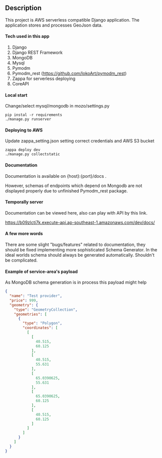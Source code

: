 ## Description
This project is AWS serverless compatible Django application. The application stores and processes GeoJson data.

#### Tech used in this app
 1) Django
 2) Django REST Framework
 3) MongoDB
 4) Mysql
 5) Pymodm
 6) Pymodm_rest (https://github.com/lokoArt/pymodm_rest)
 7) Zappa for serverless deploying
 8) CoreAPI
 
#### Local start
Change/select mysql/mongodb in mozo/settings.py
```
pip instal -r requirements
./manage.py runserver
```

#### Deploying to AWS
Update zappa_setting.json setting correct credentials and AWS S3 bucket
```
zappa deploy dev
./manage.py collectstatic
```

#### Documentation
Documentation is available on {host}:{port}/docs . 

However, schemas of endpoints which depend on Mongodb are not displayed properly due to unfinished Pymodm_rest  package.

#### Temporally server
Documentation can be viewed here, also can play with API by this link.

https://b09zlcti7k.execute-api.ap-southeast-1.amazonaws.com/dev/docs/

#### A few more words
There are some slight "bugs/features" related to documentation, they should be fixed implementing more sophisticated 
Schema Generator. In the ideal worlds schema should always be generated automatically. Shouldn't be complicated.

#### Example of service-area's payload
As MongoDB schema generation is in process this payload might help
```json
{
  "name": "Test provider",
  "price": 999,
  "geometry": {
    "type": "GeometryCollection",
    "geometries": [
      {
        "type": "Polygon",
        "coordinates": [
          [
            [
              40.515,
              60.125
            ],
            [
              40.515,
              55.631
            ],
            [
              65.0390625,
              55.631
            ],
            [
              65.0390625,
              60.125
            ],
            [
              40.515,
              60.125
            ]
          ]
        ]
      }
    ]
  }
}

```
